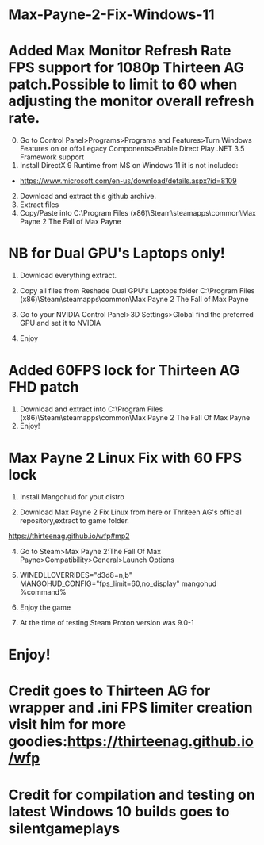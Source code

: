 # Max-Payne-2-Fix-Windows-11
# Added Max Monitor Refresh Rate FPS support for 1080p Thirteen AG patch.Possible to limit to 60 when adjusting the monitor overall refresh rate.
0. Go to Control Panel>Programs>Programs and Features>Turn Windows Features on or off>Legacy Components>Enable Direct Play .NET 3.5 Framework support
1. Install DirectX 9 Runtime from MS on Windows 11 it is not included: 
 * https://www.microsoft.com/en-us/download/details.aspx?id=8109
2. Download and extract this github archive. 
3. Extract files
4. Copy/Paste into C:\Program Files (x86)\Steam\steamapps\common\Max Payne 2 The Fall of Max Payne
# NB for Dual GPU's Laptops only!

1. Download everything extract.

2. Copy all files from Reshade Dual GPU's Laptops folder C:\Program Files (x86)\Steam\steamapps\common\Max Payne 2 The Fall of Max Payne

3. Go to your NVIDIA Control Panel>3D Settings>Global find the preferred GPU and set it to NVIDIA

4. Enjoy
# Added 60FPS lock for Thirteen AG FHD patch
1. Download and extract into C:\Program Files (x86)\Steam\steamapps\common\Max Payne 2 The Fall Of Max Payne
2. Enjoy!


# Max Payne 2 Linux Fix with 60 FPS lock
1. Install Mangohud for yout distro

2. Download Max Payne 2 Fix Linux from here or Thriteen AG's official repository,extract to game folder.

https://thirteenag.github.io/wfp#mp2

4. Go to Steam>Max Payne 2:The Fall Of Max Payne>Compatibility>General>Launch Options

5. WINEDLLOVERRIDES="d3d8=n,b" MANGOHUD_CONFIG="fps_limit=60,no_display" mangohud %command%

6. Enjoy the game

7. At the time of testing Steam Proton version was 9.0-1

# Enjoy!
# Credit goes to Thirteen AG for wrapper and .ini FPS limiter creation visit him for more goodies:https://thirteenag.github.io/wfp
# Credit for compilation and testing on latest Windows 10 builds goes to silentgameplays
